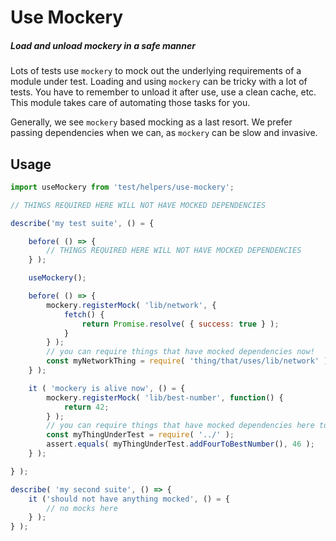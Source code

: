 # Use Mockery

##### Load and unload mockery in a safe manner

Lots of tests use `mockery` to mock out the underlying requirements of a module under test. Loading and using `mockery` can be tricky with a lot of tests. You have to remember to unload it after use, use a clean cache, etc. This module takes care of automating those tasks for you.

Generally, we see `mockery` based mocking as a last resort. We prefer passing dependencies when we can, as `mockery` can be slow and invasive.

## Usage

```js
import useMockery from 'test/helpers/use-mockery';

// THINGS REQUIRED HERE WILL NOT HAVE MOCKED DEPENDENCIES

describe('my test suite', () = {

	before( () => {
		// THINGS REQUIRED HERE WILL NOT HAVE MOCKED DEPENDENCIES
	} );

	useMockery();

	before( () => {
		mockery.registerMock( 'lib/network', {
			fetch() {
				return Promise.resolve( { success: true } );
			}
		} );
		// you can require things that have mocked dependencies now!
		const myNetworkThing = require( 'thing/that/uses/lib/network' );
	} );

	it ( 'mockery is alive now', () = {
		mockery.registerMock( 'lib/best-number', function() {
			return 42;
		} );
		// you can require things that have mocked dependencies here too
		const myThingUnderTest = require( '../' );
		assert.equals( myThingUnderTest.addFourToBestNumber(), 46 );
	} );

} );

describe( 'my second suite', () => {
	it ('should not have anything mocked', () = {
		// no mocks here
	} );
} );
```

